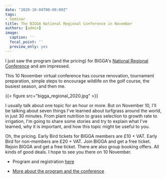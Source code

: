 ```yaml
---
date: "2020-10-04T00:00:00Z"
tags:
- Seminar
title: The BIGGA National Regional Conference in November
authors: [admin]
image:
  caption: ''
  focal_point: ''
  preview_only: yes
---
```


I just saw the program (and the pricing) for BIGGA's [National Regional Conference](https://www.bigga.org.uk/event/biggas-national-regional-conference.html) and am impressed. 

This 10 November virtual conference has course renovation, tournament preparation, simple steps to encourage wildlife on the golf course, the busiest season, and then me.

{{< figure src="bigga_regional_2020.jpg" >}}

I usually talk about one topic for an hour or more. But on November 10, I'll be talking about seven things I've learned about turfgrass around the world, in just 30 minutes. From plant nutrition to grass selection to growth rate to irrigation, I'm going to share some stories and try to explain what I've learned, why it is important, and how this topic might be useful to you.

Oh, the pricing. Early Bird tickets for BIGGA members are £10 + VAT. Early Bird for non-members are £20 + VAT. Join BIGGA and get a free ticket. Rejoin BIGGA and get a free ticket. There are also group booking offers. All kinds of good deals. I hope to see you there on 10 November.

* Program and registration [here](https://www.bigga.org.uk/event/biggas-national-regional-conference.html)

* [More about the program and the conference](https://www.bigga.org.uk/news-listing/bringing-the-conference-experience-into-your-home.html)


